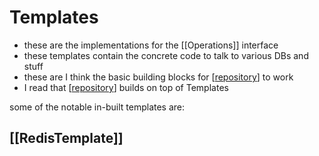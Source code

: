 # Templates

- these are the implementations for the [[Operations]] interface
- these templates contain the concrete code to talk to various DBs and stuff
- these are I think the basic building blocks for [[repository]] to work
- I read that [[repository]] builds on top of Templates

some of the notable in-built templates are:

## [[RedisTemplate]]


[//begin]: # "Autogenerated link references for markdown compatibility"
[repository]: repository.md "repository"
[//end]: # "Autogenerated link references"
